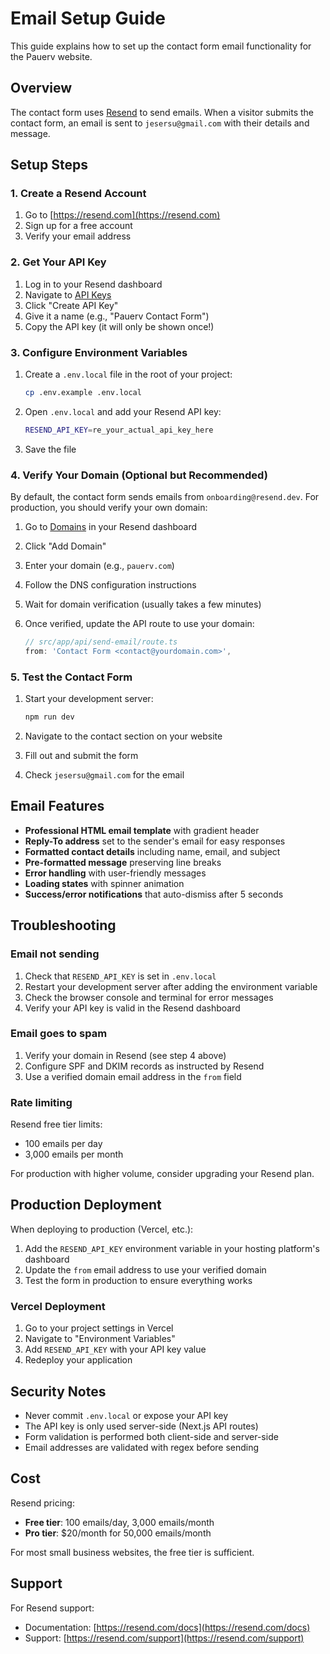 # Email Setup Guide

This guide explains how to set up the contact form email functionality for the Pauerv website.

## Overview

The contact form uses [Resend](https://resend.com) to send emails. When a visitor submits the contact form, an email is sent to `jesersu@gmail.com` with their details and message.

## Setup Steps

### 1. Create a Resend Account

1. Go to [https://resend.com](https://resend.com)
2. Sign up for a free account
3. Verify your email address

### 2. Get Your API Key

1. Log in to your Resend dashboard
2. Navigate to [API Keys](https://resend.com/api-keys)
3. Click "Create API Key"
4. Give it a name (e.g., "Pauerv Contact Form")
5. Copy the API key (it will only be shown once!)

### 3. Configure Environment Variables

1. Create a `.env.local` file in the root of your project:
   ```bash
   cp .env.example .env.local
   ```

2. Open `.env.local` and add your Resend API key:
   ```bash
   RESEND_API_KEY=re_your_actual_api_key_here
   ```

3. Save the file

### 4. Verify Your Domain (Optional but Recommended)

By default, the contact form sends emails from `onboarding@resend.dev`. For production, you should verify your own domain:

1. Go to [Domains](https://resend.com/domains) in your Resend dashboard
2. Click "Add Domain"
3. Enter your domain (e.g., `pauerv.com`)
4. Follow the DNS configuration instructions
5. Wait for domain verification (usually takes a few minutes)

6. Once verified, update the API route to use your domain:
   ```typescript
   // src/app/api/send-email/route.ts
   from: 'Contact Form <contact@yourdomain.com>',
   ```

### 5. Test the Contact Form

1. Start your development server:
   ```bash
   npm run dev
   ```

2. Navigate to the contact section on your website
3. Fill out and submit the form
4. Check `jesersu@gmail.com` for the email

## Email Features

- **Professional HTML email template** with gradient header
- **Reply-To address** set to the sender's email for easy responses
- **Formatted contact details** including name, email, and subject
- **Pre-formatted message** preserving line breaks
- **Error handling** with user-friendly messages
- **Loading states** with spinner animation
- **Success/error notifications** that auto-dismiss after 5 seconds

## Troubleshooting

### Email not sending

1. Check that `RESEND_API_KEY` is set in `.env.local`
2. Restart your development server after adding the environment variable
3. Check the browser console and terminal for error messages
4. Verify your API key is valid in the Resend dashboard

### Email goes to spam

1. Verify your domain in Resend (see step 4 above)
2. Configure SPF and DKIM records as instructed by Resend
3. Use a verified domain email address in the `from` field

### Rate limiting

Resend free tier limits:
- 100 emails per day
- 3,000 emails per month

For production with higher volume, consider upgrading your Resend plan.

## Production Deployment

When deploying to production (Vercel, etc.):

1. Add the `RESEND_API_KEY` environment variable in your hosting platform's dashboard
2. Update the `from` email address to use your verified domain
3. Test the form in production to ensure everything works

### Vercel Deployment

1. Go to your project settings in Vercel
2. Navigate to "Environment Variables"
3. Add `RESEND_API_KEY` with your API key value
4. Redeploy your application

## Security Notes

- Never commit `.env.local` or expose your API key
- The API key is only used server-side (Next.js API routes)
- Form validation is performed both client-side and server-side
- Email addresses are validated with regex before sending

## Cost

Resend pricing:
- **Free tier**: 100 emails/day, 3,000 emails/month
- **Pro tier**: $20/month for 50,000 emails/month

For most small business websites, the free tier is sufficient.

## Support

For Resend support:
- Documentation: [https://resend.com/docs](https://resend.com/docs)
- Support: [https://resend.com/support](https://resend.com/support)
